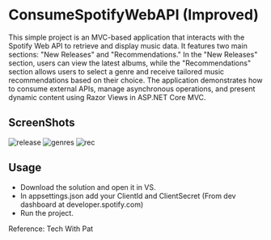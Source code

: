 # ConsumeSpotifyWebAPI (Improved)
This simple project is an MVC-based application that interacts with the Spotify Web API to retrieve and display music data. It features two main sections: "New Releases" and "Recommendations." 
In the "New Releases" section, users can view the latest albums, while the "Recommendations" section allows users to select a genre and receive tailored music recommendations based on their choice. 
The application demonstrates how to consume external APIs, manage asynchronous operations, and present dynamic content using Razor Views in ASP.NET Core MVC.

## ScreenShots
![release](https://github.com/user-attachments/assets/2f8abf2e-5eee-419a-b740-9486e8935f3b)
![genres](https://github.com/user-attachments/assets/1c8af537-01ac-45d5-8cd2-34ff557999a1)
![rec](https://github.com/user-attachments/assets/e8402409-f418-4be7-94ea-bbbc59e97cbd)

## Usage
- Download the solution and open it in VS.
- In appsettings.json add your ClientId and ClientSecret (From dev dashboard at developer.spotify.com)
- Run the project.

Reference: Tech With Pat

